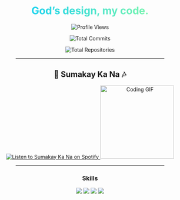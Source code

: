 <div align="center">

<h1 style="background: linear-gradient(to right, #00C9FF, #92FE9D); -webkit-background-clip: text; color: transparent;">
  God’s design, my code.
</h1>

<!-- Profile Views -->
![Profile Views](https://komarev.com/ghpvc/?username=YourGitHubUsername&color=green)

<!-- Total Commits Across All Repositories -->
![Total Commits](https://github-readme-stats.vercel.app/api?username=jerkgrub&count_private=true&show_icons=true&include_all_commits=true&theme=radical)

<!-- Total Repositories -->
![Total Repositories](https://badgen.net/github/repos/jerkgrub)

<hr style="border: 1px solid #eaeaea; width: 80%;">

<h2>🎵 Sumakay Ka Na 🎶</h2>

<a href="https://open.spotify.com/artist/1XUjTPGaD0a6GllY8F7gY2" target="_blank">
  <img src="https://img.shields.io/badge/Listen%20on-Spotify-green?style=for-the-badge&logo=spotify" alt="Listen to Sumakay Ka Na on Spotify">
</a>

<img src="https://media.giphy.com/media/LMt9638dO8dftAjtco/giphy.gif" width="200" alt="Coding GIF">

<hr style="border: 1px solid #eaeaea; width: 80%;">

<!-- Additional Sections -->
<h3>Skills</h3>
<img src="https://img.shields.io/badge/-JavaScript-black?style=for-the-badge&logo=javascript">
<img src="https://img.shields.io/badge/-React-black?style=for-the-badge&logo=react">
<img src="https://img.shields.io/badge/-Node.js-black?style=for-the-badge&logo=node.js">
<img src="https://img.shields.io/badge/-MongoDB-black?style=for-the-badge&logo=mongodb">

</div>
